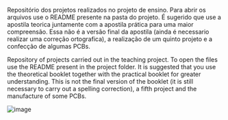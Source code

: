 Repositório dos projetos realizados no projeto de ensino. Para abrir os arquivos use o README presente na pasta do projeto.
É sugerido que use a apostila teorica juntamente com a apostila prática para uma maior compreensão. 
Essa não é a versão final da apostila (ainda é necessario realizar uma correção ortografica), a realização de um quinto projeto e a confecção de algumas PCBs.

Repository of projects carried out in the teaching project. To open the files use the README present in the project folder.
It is suggested that you use the theoretical booklet together with the practical booklet for greater understanding.
This is not the final version of the booklet (it is still necessary to carry out a spelling correction), a fifth project and the manufacture of some PCBs.

![image](https://github.com/Rdisrael/Projeto-Ensino-EasyEDA/assets/105133035/c2d5ea2e-6214-4a3b-ae90-d6d72cb197e5)
